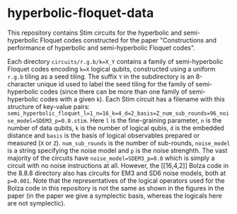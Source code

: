 # hyperbolic-floquet-data

This repository contains Stim circuits for the hyperbolic and semi-hyperbolic Floquet codes constructed for the paper "Constructions and performance of hyperbolic and semi-hyperbolic Floquet codes".

Each directory `circuits/r.g.b/k=X_Y` contains a family of semi-hyperbolic Floquet codes encoding `k=X` logical qubits, constructed using a uniform `r.g.b` tiling as a seed tiling. The suffix `Y` in the 
subdirectory is an 8-character unique id used to label the seed tiling for the family of semi-hyperbolic codes (since there can be more than one family of 
semi-hyperbolic codes with a given `k`).
Each Stim circuit has a filename with this structure of key-value pairs: `semi_hyperbolic_floquet_l=1_n=16_k=4_d=2_basis=Z_num_sub_rounds=96_noise_model=SDEM3_p=0.0.stim`.
Here `l` is the fine-graining parameter, `n` is the number of data qubits, `k` is the number of logical qubis, `d` is the embedded distance and 
`basis` is the basis of logical observables prepared or measured (`X` or `Z`). `num_sub_rounds` is the number of sub-rounds, `noise_model` is a string specifying the noise model 
and `p` is the noise strenghth. The vast majority of the circuits have `noise_model=SDEM3_p=0.0` which is simply a circuit with no noise instructions at all.
However, the \[\[16,4,2\]\] Bolza code in the 8.8.8 directory also has circuits for EM3 and SD6 noise models, both at `p=0.001`. Note that the representatives of the logical operators used for the 
Bolza code in this repository is not the same as shown in the figures in the paper (in the paper we give a symplectic 
basis, whereas the logicals here are not symplectic).
